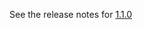 See the release notes for [1.1.0](https://github.com/alexarchambault/argonaut-shapeless/blob/master/notes/1.1.0.markdown)
